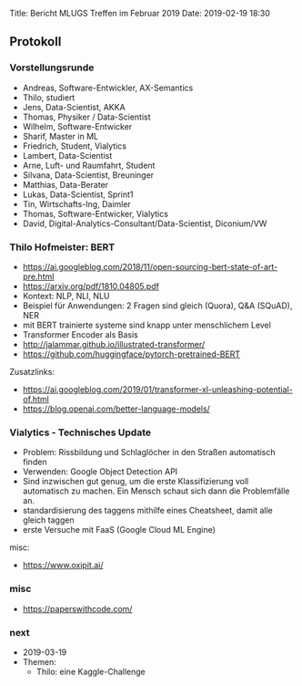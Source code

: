 Title: Bericht MLUGS Treffen im Februar 2019
Date: 2019-02-19 18:30

## Protokoll

### Vorstellungsrunde

- Andreas, Software-Entwickler, AX-Semantics
- Thilo, studiert
- Jens, Data-Scientist, AKKA
- Thomas, Physiker / Data-Scientist
- Wilhelm, Software-Entwicker
- Sharif, Master in ML
- Friedrich, Student, Vialytics
- Lambert, Data-Scientist
- Arne, Luft- und Raumfahrt, Student
- Silvana, Data-Scientist, Breuninger
- Matthias, Data-Berater
- Lukas, Data-Scientist, Sprint1
- Tin, Wirtschafts-Ing, Daimler
- Thomas, Software-Entwicker, Vialytics
- David, Digital-Analytics-Consultant/Data-Scientist, Diconium/VW


### Thilo Hofmeister: BERT

* <https://ai.googleblog.com/2018/11/open-sourcing-bert-state-of-art-pre.html>
* <https://arxiv.org/pdf/1810.04805.pdf>
* Kontext: NLP, NLI, NLU
* Beispiel für Anwendungen: 2 Fragen sind gleich (Quora), Q&A (SQuAD), NER
* mit BERT trainierte systeme sind knapp unter menschlichem Level
* Transformer Encoder als Basis
* <http://jalammar.github.io/illustrated-transformer/>
* <https://github.com/huggingface/pytorch-pretrained-BERT>


Zusatzlinks:
* <https://ai.googleblog.com/2019/01/transformer-xl-unleashing-potential-of.html>
* <https://blog.openai.com/better-language-models/>


### Vialytics - Technisches Update

* Problem: Rissbildung und Schlaglöcher in den Straßen automatisch finden
* Verwenden: Google Object Detection API
* Sind inzwischen gut genug, um die erste Klassifizierung voll automatisch zu machen. Ein Mensch schaut sich dann die Problemfälle an.
* standardisierung des taggens mithilfe eines Cheatsheet, damit alle gleich taggen
* erste Versuche mit FaaS (Google Cloud ML Engine)

misc:
* <https://www.oxipit.ai/>


### misc

* <https://paperswithcode.com/>


### next

- 2019-03-19
- Themen:
  - Thilo: eine Kaggle-Challenge
